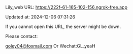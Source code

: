 Lily_web URL: https://222f-61-165-102-156.ngrok-free.app

Updated at: 2024-12-06 07:31:26

If you cannot open this URL, the server might be down.

Please contact: 

goley04@foxmail.com Or Wechat:GL_yeaH